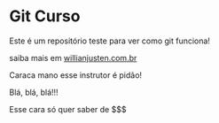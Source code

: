 # Git Curso

Este é um repositório teste para ver como git funciona!

saiba mais em [willianjusten.com.br](http://willianjusten.com.br)

Caraca mano esse instrutor é pidão!

Blá, blá, blá!!!

Esse cara só quer saber de $$$
